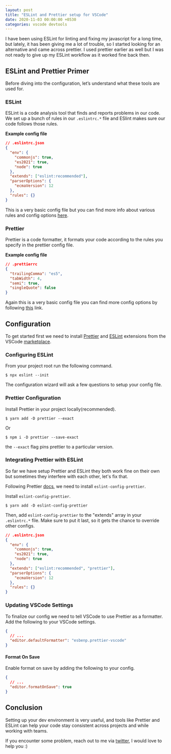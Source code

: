 ```yaml
---
layout: post
title: "ESLint and Prettier setup for VSCode"
date: 2020-11-03 00:00:00 +0530
categories: vscode devtools
---
```


I have been using ESLint for linting and fixing my javascript for a long time, but lately, it has been giving me a lot of trouble, so I started looking for an alternative and came across prettier. I used prettier earlier as well but I was not ready to give up my ESLint workflow as it worked fine back then.

## ESLint and Prettier Primer

Before diving into the configuration, let’s understand what these tools are used for.

### ESLint

ESLint is a code analysis tool that finds and reports problems in our code. We set up a bunch of rules in our `.eslintrc.*` file and ESlint makes sure our code follows those rules.

**Example config file**

```json
// .eslintrc.json
{
  "env": {
    "commonjs": true,
    "es2021": true,
    "node": true
  },
  "extends": ["eslint:recommended"],
  "parserOptions": {
    "ecmaVersion": 12
  },
  "rules": {}
}
```

This is a very basic config file but you can find more info about various rules and config options [here](https://eslint.org/docs/rules/).

### Prettier

Prettier is a code formatter, it formats your code according to the rules you specify in the prettier config file.

**Example config file**

```json
// .prettierrc
{
  "trailingComma": "es5",
  "tabWidth": 4,
  "semi": true,
  "singleQuote": false
}
```

Again this is a very basic config file you can find more config options by following [this](https://prettier.io/docs/en/options.html) link.

## Configuration

To get started first we need to install [Prettier](https://marketplace.visualstudio.com/items?itemName=esbenp.prettier-vscode) and [ESLint](https://marketplace.visualstudio.com/items?itemName=dbaeumer.vscode-eslint) extensions from the VSCode [marketplace](https://marketplace.visualstudio.com/).

### Configuring ESLint

From your project root run the following command.

```shell
$ npx eslint --init
```

The configuration wizard will ask a few questions to setup your config file.

### Prettier Configuration

Install Prettier in your project locally(recommended).

```shell
$ yarn add -D prettier --exact
```

Or

```shell
$ npm i -D prettier --save-exact
```

the `--exact` flag pins prettier to a particular version.

### Integrating Prettier with ESLint

So far we have setup Prettier and ESLint they both work fine on their own but sometimes they interfere with each other, let's fix that.

Following Prettier [docs](https://prettier.io/docs/en/integrating-with-linters.html#disable-formatting-rules), we need to install `eslint-config-prettier`.

Install `eslint-config-prettier`.

```shell
$ yarn add -D eslint-config-prettier
```

Then, add `eslint-config-prettier` to the "extends" array in your `.eslintrc.*` file. Make sure to put it last, so it gets the chance to override other configs.

```json
// .eslintrc.json
{
  "env": {
    "commonjs": true,
    "es2021": true,
    "node": true
  },
  "extends": ["eslint:recommended", "prettier"],
  "parserOptions": {
    "ecmaVersion": 12
  },
  "rules": {}
}
```

### Updating VSCode Settings

To finalize our config we need to tell VSCode to use Prettier as a formatter. Add the following to your VSCode settings.

```json
{
  // ...
  "editor.defaultFormatter": "esbenp.prettier-vscode"
}
```

#### Format On Save

Enable format on save by adding the following to your config.

```json
{
  // ...
  "editor.formatOnSave": true
}
```

## Conclusion

Setting up your dev environment is very useful, and tools like Prettier and ESLint can help your code stay consistent across projects and while working with teams.

If you encounter some problem, reach out to me via [twitter](https://twitter.com/thetinygoat), I would love to help you :)
